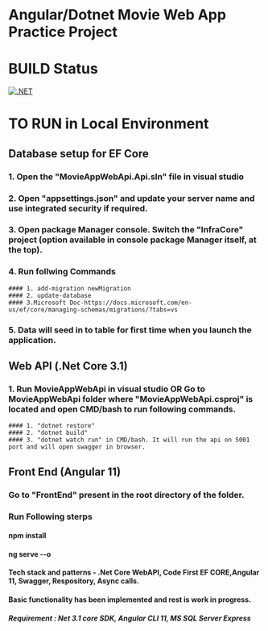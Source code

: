 # Angular/Dotnet Movie Web App Practice Project 
# BUILD Status 
[![.NET](https://github.com/dubeyyogesh10/angularMovieWebApp/actions/workflows/dotnet.yml/badge.svg)](https://github.com/dubeyyogesh10/angularMovieWebApp/actions/workflows/dotnet.yml)

# TO RUN in Local Environment
## Database setup for EF Core
### 1. Open the "MovieAppWebApi.Api.sln" file in visual studio
### 2. Open "appsettings.json" and update your server name and use integrated security if required.
### 3. Open package Manager console. Switch the "InfraCore" project (option available in console package Manager itself, at the top).
### 4. Run follwing Commands
    #### 1. add-migration newMigration
    #### 2. update-database
    #### 3.Microsoft Doc-https://docs.microsoft.com/en-us/ef/core/managing-schemas/migrations/?tabs=vs
    
### 5. Data will seed in to table for first time when you launch the application.

## Web API (.Net Core 3.1)
### 1. Run MovieAppWebApi in visual studio OR Go to MovieAppWebApi folder where "MovieAppWebApi.csproj" is located and open CMD/bash to run following commands.
    #### 1. "dotnet restore"
    #### 2. "dotnet build"
    #### 3. "dotnet watch run" in CMD/bash. It will run the api on 5001 port and will open swagger in browser.

## Front End (Angular 11)
### Go to "FrontEnd" present in the root directory of the folder.
### Run Following sterps
   #### npm install
   #### ng serve --o

#### Tech stack and patterns - .Net Core WebAPI, Code First EF CORE,Angular 11, Swagger, Respository, Async calls.
####  Basic functionality has been implemented and rest is work in progress.
  
##### Requirement : Net 3.1 core SDK, Angular CLI 11, MS SQL Server Express


